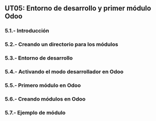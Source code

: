 ## UT05: Entorno de desarrollo y primer módulo Odoo

### 5.1.- Introducción

### 5.2.- Creando un directorio para los módulos

### 5.3.- Entorno de desarrollo

### 5.4.- Activando el modo desarrollador en Odoo

### 5.5.- Primero módulo en Odoo

### 5.6.- Creando módulos en Odoo

### 5.7.- Ejemplo de módulo
